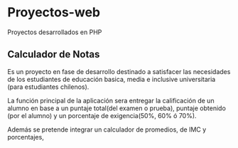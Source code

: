 # Proyectos-web
Proyectos desarrollados en PHP

## Calculador de Notas
Es un proyecto en fase de desarrollo destinado a satisfacer las necesidades de los estudiantes de educación basica, 
media e inclusive universitaria (para estudiantes chilenos).

La función principal de la aplicación sera entregar la calificación de un alumno en base a un puntaje total(del examen o prueba), 
puntaje obtenido (por el alumno) y un porcentaje de exigencia(50%, 60% ó 70%).

Además se pretende integrar un calculador de promedios, de IMC y porcentajes, 
